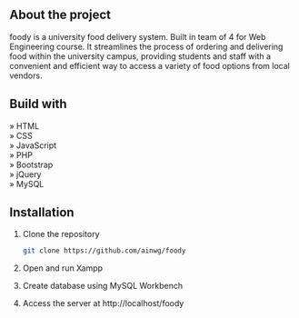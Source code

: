 ## About the project
foody is a university food delivery system. Built in team of 4 for Web Engineering course. It streamlines the process of ordering and delivering food within the university campus, providing students and staff with a convenient and efficient way to access a variety of food options from local vendors.

## Build with
» HTML <br/>
» CSS <br/>
» JavaScript <br/>
» PHP <br/>
» Bootstrap <br/>
» jQuery <br/>
» MySQL

## Installation

1. Clone the repository
    ```bash
    git clone https://github.com/ainwg/foody
    ```
    
2. Open and run Xampp

3. Create database using MySQL Workbench
  
4. Access the server at http://localhost/foody
